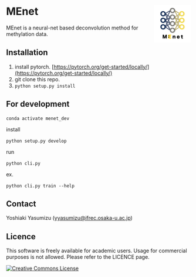 # MEnet <img src="./img/MEnet.png" width="20%" align="right" />

MEnet is a neural-net based deconvolution method for methylation data.

## Installation

1. install pytorch. [https://pytorch.org/get-started/locally/](https://pytorch.org/get-started/locally/)
2. git clone this repo.
3. `python setup.py install`

## For development

```
conda activate menet_dev
```

install 

```
python setup.py develop
```

run 

```
python cli.py
```

ex.

```
python cli.py train --help
```

## Contact

Yoshiaki Yasumizu ([yyasumizu@ifrec.osaka-u.ac.jp](yyasumizu@ifrec.osaka-u.ac.jp))

## Licence

This software is freely available for academic users. Usage for commercial purposes is not allowed. Please refer to the LICENCE page.

<a rel="license" href="http://creativecommons.org/licenses/by-nc/4.0/"><img alt="Creative Commons License" style="border-width:0" src="https://i.creativecommons.org/l/by-nc/4.0/88x31.png" /></a>
